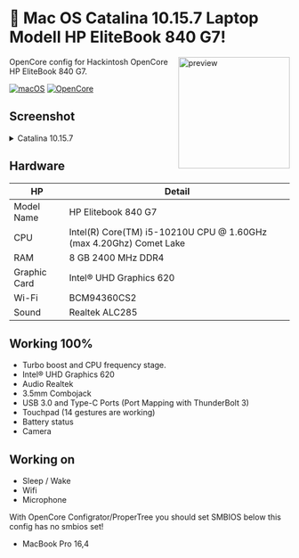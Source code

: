 
#  Mac OS Catalina 10.15.7 Laptop Modell HP EliteBook 840 G7!

<img align="right" src="https://i.loli.net/2021/02/17/KqIEFsp6SjneLTY.png" width="200px" alt="preview">

OpenCore config for Hackintosh OpenCore HP EliteBook 840 G7.

[![macOS](https://img.shields.io/badge/macos-catalina-brightgreen.svg)](https://support.apple.com/en-us/HT211683)
[![OpenCore](https://img.shields.io/badge/OpenCore-0.6.6-9cf)](https://github.com/acidanthera/OpenCorePkg)


## Screenshot
<details>
<summary>Catalina 10.15.7</summary>

[Link To Imgur] https://i.imgur.com/hLVxbfj.png

</details>

<!-- omit in toc -->
## Hardware

| **HP** | Detail                                                  |
| ------------------- | ------------------------------------------- |
| Model Name      | HP Elitebook 840 G7      |
| CPU              | Intel(R) Core(TM) i5-10210U CPU @ 1.60GHz (max 4.20Ghz) Comet Lake             |
| RAM           | 8 GB 2400 MHz DDR4    |
| Graphic Card | Intel® UHD Graphics 620                     |
| Wi-Fi             | BCM94360CS2 |
| Sound       | Realtek ALC285                       |

## Working 100% 

- Turbo boost and CPU frequency stage.
- Intel® UHD Graphics 620
- Audio Realtek
- 3.5mm Combojack
- USB 3.0 and Type-C Ports (Port Mapping with ThunderBolt 3)
- Touchpad (14 gestures are working)
- Battery status
- Camera

## Working on

- Sleep / Wake
- Wifi
- Microphone

With OpenCore Configrator/ProperTree you should set SMBIOS below this config has no smbios set!
  - MacBook Pro 16,4
